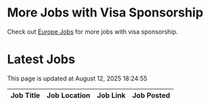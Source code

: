 # More Jobs with Visa Sponsorship

Check out [Europe Jobs](https://github.com/sureshparimi/europejobs#latest-jobs) for more jobs with visa sponsorship.

# Latest Jobs

This page is updated at August 12, 2025 18:24:55

| Job Title | Job Location | Job Link | Job Posted |
| --- | --- | --- | --- |
